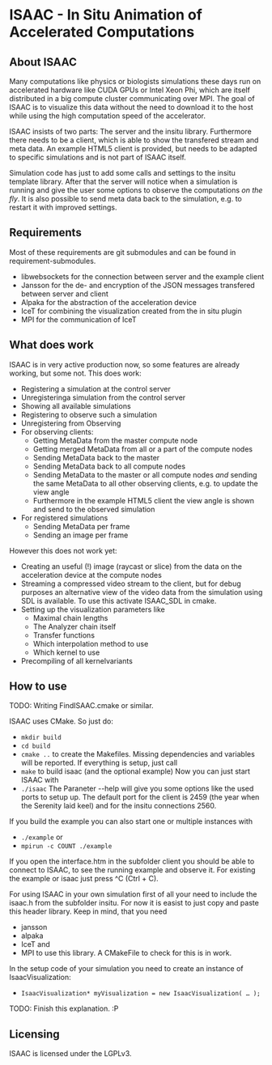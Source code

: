 ISAAC - In Situ Animation of Accelerated Computations
=====================================================

About ISAAC
-----------

Many computations like physics or biologists simulations these days
run on accelerated hardware like CUDA GPUs or Intel Xeon Phi, which are
itself distributed in a big compute cluster communicating over MPI. The
goal of ISAAC is to visualize this data without the need to download it
to the host while using the high computation speed of the accelerator.

ISAAC insists of two parts: The server and the insitu library.
Furthermore there needs to be a client, which is able to show the
transfered stream and meta data. An example HTML5 client is provided,
but needs to be adapted to specific simulations and is not part of ISAAC
itself.

Simulation code has just to add some calls and settings to the insitu
template library. After that the server will notice when a simulation
is running and give the user some options to observe the computations
_on the fly_. It is also possible to send meta data back to the
simulation, e.g. to restart it with improved settings.

Requirements
------------

Most of these requirements are git submodules and can be found in
requirement-submodules.

* libwebsockets for the connection between server and the example client
* Jansson for the de- and encryption of the JSON messages transfered
  between server and client
* Alpaka for the abstraction of the acceleration device
* IceT for combining the visualization created from the in situ plugin
* MPI for the communication of IceT

What does work
--------------

ISAAC is in very active production now, so some features are already
working, but some not.
This does work:
* Registering a simulation at the control server
* Unregisteringa simulation from the control server
* Showing all available simulations
* Registering to observe such a simulation
* Unregistering from Observing
* For observing clients:
    * Getting MetaData from the master compute node
    * Getting merged MetaData from all or a part of the compute nodes
    * Sending MetaData back to the master
    * Sending MetaData back to all compute nodes
    * Sending MetaData to the master or all compute nodes _and_ sending
      the same MetaData to all other observing clients, e.g. to update
      the view angle
    * Furthermore in the example HTML5 client the view angle is shown
      and send to the observed simulation
* For registered simulations
    * Sending MetaData per frame
    * Sending an image per frame

However this does not work yet:
* Creating an useful (!) image (raycast or slice) from the data on the
  acceleration device at the compute nodes
* Streaming a compressed video stream to the client, but for debug
  purposes an alternative view of the video data from the simulation
  using SDL is available. To use this activate ISAAC_SDL in cmake.
* Setting up the visualization parameters like
    * Maximal chain lengths
    * The Analyzer chain itself
    * Transfer functions
    * Which interpolation method to use
    * Which kernel to use
* Precompiling of all kernelvariants

How to use
----------

TODO: Writing FindISAAC.cmake or similar.

ISAAC uses CMake. So just do:
* `mkdir build`
* `cd build`
* `cmake ..`
to create the Makefiles. Missing dependencies and variables will be
reported. If everything is setup, just call
* `make`
to build isaac (and the optional example)
Now you can just start ISAAC with
* `./isaac`
The Paraneter --help will give you some options like the used ports to
setup up. The default port for the client is 2459 (the year when the
Serenity laid keel) and for the insitu connections 2560.

If you build the example you can also start one or multiple instances
with
* `./example`
or
* `mpirun -c COUNT ./example`

If you open the interface.htm in the subfolder client you should be
able to connect to ISAAC, to see the running example and observe it. For
existing the example or isaac just press ^C (Ctrl + C).

For using ISAAC in your own simulation first of all your need to include
the isaac.h from the subfolder insitu. For now it is easist to just
copy and paste this header library. Keep in mind, that you need
* jansson
* alpaka
* IceT and
* MPI
to use this library. A CMakeFile to check for this is in work.

In the setup code of your simulation you need to create an instance of
IsaacVisualization:
* `IsaacVisualization* myVisualization = new IsaacVisualization( … );`

TODO: Finish this explanation. :P

Licensing
---------

ISAAC is licensed under the LGPLv3.

